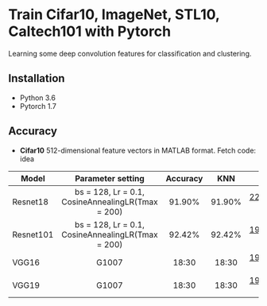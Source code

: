 # Train Cifar10, ImageNet, STL10, Caltech101 with Pytorch
Learning some deep convolution features for classification and clustering.
## Installation
* Python 3.6 
* Pytorch 1.7

## Accuracy
* **Cifar10** 512-dimensional feature vectors in MATLAB format.  Fetch code: idea

| Model         | Parameter setting                                        | Accuracy     |  KNN          | Downlaod     | 
| ------------- |:-------------:                                           | :-----:      |  :-----:      | :-----:      | 
|  Resnet18     |bs = 128, Lr = 0.1, CosineAnnealingLR(Tmax = 200)         | 91.90%       |  91.90%       | [228_epoch.pth](https://pan.baidu.com/s/1a8yZH5KrPVxt8j8dGCYhTw) \|  [512-D](https://github.com/StevenWangNPU/Deep-Features-Learning/edit/main/README.md) | 
|  Resnet101    |bs = 128, Lr = 0.1, CosineAnnealingLR(Tmax = 200)         | 92.42%       |  92.42%       | [191_epoch.pth](https://pan.baidu.com/s/1ZIE3Ujx1zfOtfUAf-QPVyw) \| [512-D](https://github.com/StevenWangNPU/Deep-Features-Learning/edit/main/README.md) |
|  VGG16        | G1007                                                    | 18:30        |  18:30        | [191_epoch.pth](https://github.com/StevenWangNPU/Deep-Features-Learning/edit/main/README.md) \| [512-D](https://github.com/StevenWangNPU/Deep-Features-Learning/edit/main/README.md) |      
|  VGG19        | G1007                                                    | 18:30        |  18:30        | [191_epoch.pth](https://github.com/StevenWangNPU/Deep-Features-Learning/edit/main/README.md) \| [512-D](https://github.com/StevenWangNPU/Deep-Features-Learning/edit/main/README.md) |     

